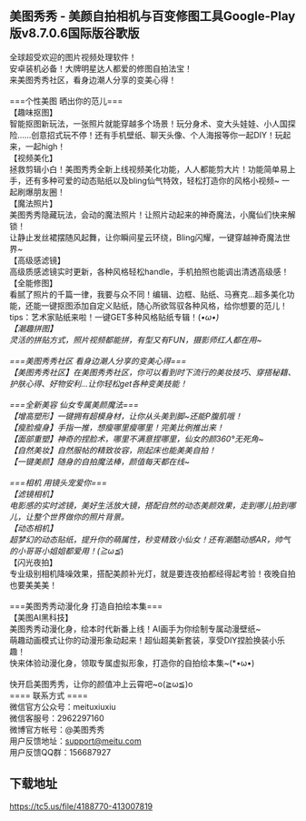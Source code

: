 ## 美图秀秀 - 美颜自拍相机与百变修图工具Google-Play版v8.7.0.6国际版谷歌版
全球超受欢迎的图片视频处理软件！ <br>安卓装机必备！大牌明星达人都爱的修图自拍法宝！ <br>来美图秀秀社区，看身边潮人分享的变美心得！ <br> <br>===个性美图 晒出你的范儿=== <br>【趣味抠图】 <br>智能抠图新玩法，一张照片就能穿越多个场景！玩分身术、变大头娃娃、小人国探险……创意招式玩不停！还有手机壁纸、聊天头像、个人海报等你一起DIY！玩起来，一起high！ <br>【视频美化】 <br>拯救剪辑小白！美图秀秀全新上线视频美化功能，人人都能剪大片！功能简单易上手，还有多种可爱的动态贴纸以及bling仙气特效，轻松打造你的风格小视频~ 一起刷爆朋友圈！ <br>【魔法照片】 <br>美图秀秀隐藏玩法，会动的魔法照片！让照片动起来的神奇魔法，小魔仙们快来解锁！ <br>让静止发丝裙摆随风起舞，让你瞬间星云环绕，Bling闪耀，一键穿越神奇魔法世界~ <br>【高级感滤镜】 <br>高级质感滤镜实时更新，各种风格轻松handle，手机拍照也能调出清透高级感！ <br>【全能修图】 <br>看腻了照片的千篇一律，我要与众不同！编辑、边框、贴纸、马赛克...超多美化功能，还能一键抠图添加自定义贴纸，随心所欲驾驭各种风格，给你想要的范儿！ <br>tips：艺术家贴纸来啦！一键GET多种风格贴纸专辑！(*•ω•) <br>【潮趣拼图】 <br>灵活的拼贴方式，照片视频都能拼，有型又有FUN，摄影师红人都在用~ <br> <br>===美图秀秀社区 看身边潮人分享的变美心得=== <br>【美图秀秀社区】在美图秀秀社区，你可以看到时下流行的美妆技巧、穿搭秘籍、护肤心得、好物安利…让你轻松get各种变美技能！ <br> <br>===全新美容 仙女专属美颜魔法=== <br>【增高塑形】一键拥有超模身材，让你从头美到脚~还能P腹肌哦！ <br>【瘦脸瘦身】手指一推，想瘦哪里瘦哪里！完美比例推出来！ <br>【面部重塑】神奇的捏脸术，哪里不满意捏哪里，仙女的颜360°无死角~ <br>【自然美妆】自然服帖的精致妆容，刚起床也能美美自拍！ <br>【一键美颜】随身的自拍魔法棒，颜值每天都在线~ <br> <br>===相机 用镜头宠爱你=== <br>【滤镜相机】 <br>电影感的实时滤镜，美好生活放大镜，搭配自然的动态美颜效果，走到哪儿拍到哪儿，让整个世界做你的照片背景。 <br>【动态相机】 <br>超梦幻的动态贴纸，提升你的萌属性，秒变精致小仙女！还有潮酷动感AR，帅气的小哥哥小姐姐都爱用！(≧ω≦*) <br>【闪光夜拍】 <br>专业级别相机降噪效果，搭配美颜补光灯，就是要连夜拍都经得起考验！夜晚自拍也要美美美！ <br> <br>===美图秀秀动漫化身 打造自拍绘本集=== <br>【美图AI黑科技】 <br>美图秀秀动漫化身，绘本时代新番上线！AI画手为你绘制专属动漫壁纸~ <br>萌趣动画模式让你的动漫形象动起来！超仙超美新套装，享受DIY捏脸换装小乐趣！ <br>快来体验动漫化身，领取专属虚拟形象，打造你的自拍绘本集~(*•ω•) <br> <br>快开启美图秀秀，让你的颜值冲上云霄吧~o(≧ω≦)o <br>==== 联系方式 ==== <br>微信官方公众号：meituxiuxiu <br>微信客服号：2962297160 <br>微博官方帐号：@美图秀秀 <br>用户反馈地址：support@meitu.com <br>用户反馈QQ群：156687927
## 下载地址
https://tc5.us/file/4188770-413007819